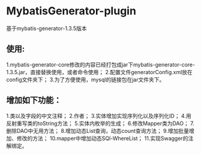 # MybatisGenerator-plugin

基于mybatis-generator-1.3.5版本

## 使用:
1.mybatis-generator-core修改的内容已经打包成jar下mybatis-generator-core-1.3.5.jar，直接替换使用，或者命令使用；
2.配置文件generatorConfig.xml放在config文件夹下；
3.为了方便使用，mysql的链接包在jar文件夹下。

## 增加如下功能：
1.类以及字段的中文注释；
2.作者；
3.实体增加实现序列化以及序列化ID；
4.用反射重写类的toString方法；
5.实体内枚举的生成；
6.修改Mapper类为DAO；
7.删除DAO中无用方法；
8.增加动态List查询，动态count查询方法；
9.增加批量增加、修改的方法；
10.mapper中增加动态SQl-WhereList；
11.实现Swagger的注解绑定。